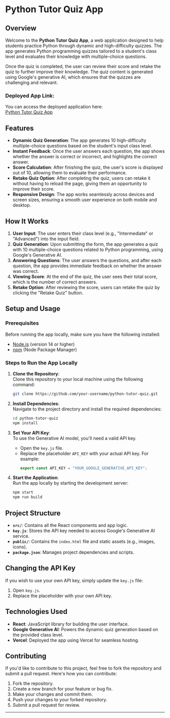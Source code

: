 # Python Tutor Quiz App

## Overview

Welcome to the **Python Tutor Quiz App**, a web application designed to help students practice Python through dynamic and high-difficulty quizzes. The app generates Python programming quizzes tailored to a student's class level and evaluates their knowledge with multiple-choice questions.

Once the quiz is completed, the user can review their score and retake the quiz to further improve their knowledge. The quiz content is generated using Google's generative AI, which ensures that the quizzes are challenging and relevant.

### Deployed App Link:
You can access the deployed application here:  
[Python Tutor Quiz App](https://skc-rudraksh-tutor.vercel.app/)

## Features

- **Dynamic Quiz Generation**: The app generates 10 high-difficulty multiple-choice questions based on the student's input class level.
- **Instant Feedback**: Once the user answers each question, the app shows whether the answer is correct or incorrect, and highlights the correct answer.
- **Score Calculation**: After finishing the quiz, the user's score is displayed out of 10, allowing them to evaluate their performance.
- **Retake Quiz Option**: After completing the quiz, users can retake it without having to reload the page, giving them an opportunity to improve their score.
- **Responsive Design**: The app works seamlessly across devices and screen sizes, ensuring a smooth user experience on both mobile and desktop.

## How It Works

1. **User Input**: The user enters their class level (e.g., "Intermediate" or "Advanced") into the input field.
2. **Quiz Generation**: Upon submitting the form, the app generates a quiz with 10 multiple-choice questions related to Python programming, using Google's Generative AI.
3. **Answering Questions**: The user answers the questions, and after each question, the app provides immediate feedback on whether the answer was correct.
4. **Viewing Score**: At the end of the quiz, the user sees their total score, which is the number of correct answers.
5. **Retake Option**: After reviewing the score, users can retake the quiz by clicking the "Retake Quiz" button.

## Setup and Usage

### Prerequisites

Before running the app locally, make sure you have the following installed:
- [Node.js](https://nodejs.org/) (version 14 or higher)
- [npm](https://www.npmjs.com/) (Node Package Manager)

### Steps to Run the App Locally

1. **Clone the Repository**:  
   Clone this repository to your local machine using the following command:
   ```bash
   git clone https://github.com/your-username/python-tutor-quiz.git
   ```

2. **Install Dependencies**:  
   Navigate to the project directory and install the required dependencies:
   ```bash
   cd python-tutor-quiz
   npm install
   ```

3. **Set Your API Key**:  
   To use the Generative AI model, you'll need a valid API key.  
   - Open the `key.js` file.
   - Replace the placeholder `API_KEY` with your actual API key. For example:
     ```javascript
     export const API_KEY = "YOUR_GOOGLE_GENERATIVE_API_KEY";
     ```

4. **Start the Application**:  
   Run the app locally by starting the development server:
   ```bash
   npm start
   npm run build
   ```


## Project Structure

- **`src/`**: Contains all the React components and app logic.
- **`key.js`**: Stores the API key needed to access Google's Generative AI service.
- **`public/`**: Contains the `index.html` file and static assets (e.g., images, icons).
- **`package.json`**: Manages project dependencies and scripts.


## Changing the API Key
If you wish to use your own API key, simply update the `key.js` file:
1. Open `key.js`.
2. Replace the placeholder with your own API key.



## Technologies Used

- **React**: JavaScript library for building the user interface.
- **Google Generative AI**: Powers the dynamic quiz generation based on the provided class level.
- **Vercel**: Deployed the app using Vercel for seamless hosting.


## Contributing

If you'd like to contribute to this project, feel free to fork the repository and submit a pull request. Here's how you can contribute:
1. Fork the repository.
2. Create a new branch for your feature or bug fix.
3. Make your changes and commit them.
4. Push your changes to your forked repository.
5. Submit a pull request for review.

---

